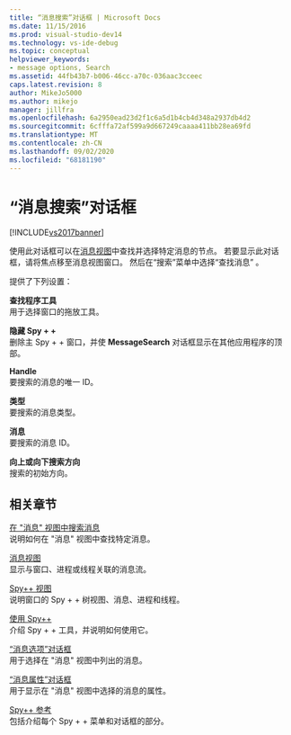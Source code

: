 ```yaml
---
title: “消息搜索”对话框 | Microsoft Docs
ms.date: 11/15/2016
ms.prod: visual-studio-dev14
ms.technology: vs-ide-debug
ms.topic: conceptual
helpviewer_keywords:
- message options, Search
ms.assetid: 44fb43b7-b006-46cc-a70c-036aac3cceec
caps.latest.revision: 8
author: MikeJo5000
ms.author: mikejo
manager: jillfra
ms.openlocfilehash: 6a2950ead23d2f1c6a5d1b4cb4d348a2937db4d2
ms.sourcegitcommit: 6cfffa72af599a9d667249caaaa411bb28ea69fd
ms.translationtype: MT
ms.contentlocale: zh-CN
ms.lasthandoff: 09/02/2020
ms.locfileid: "68181190"
---
```

# <a name="message-search-dialog-box"></a>“消息搜索”对话框
[!INCLUDE[vs2017banner](../includes/vs2017banner.md)]

使用此对话框可以在[消息视图](../debugger/messages-view.md)中查找并选择特定消息的节点。 若要显示此对话框，请将焦点移至消息视图窗口。 然后在“搜索”菜单中选择“查找消息” 。  
  
 提供了下列设置：  
  
 **查找程序工具**  
 用于选择窗口的拖放工具。  
  
 **隐藏 Spy + +**  
 删除主 Spy + + 窗口，并使 **MessageSearch** 对话框显示在其他应用程序的顶部。  
  
 **Handle**  
 要搜索的消息的唯一 ID。  
  
 **类型**  
 要搜索的消息类型。  
  
 **消息**  
 要搜索的消息 ID。  
  
 **向上或向下搜索方向**  
 搜索的初始方向。  
  
## <a name="related-sections"></a>相关章节  
 [在 "消息" 视图中搜索消息](../debugger/how-to-search-for-a-message-in-messages-view.md)  
 说明如何在 "消息" 视图中查找特定消息。  
  
 [消息视图](../debugger/messages-view.md)  
 显示与窗口、进程或线程关联的消息流。  
  
 [Spy++ 视图](../debugger/spy-increment-views.md)  
 说明窗口的 Spy + + 树视图、消息、进程和线程。  
  
 [使用 Spy++](../debugger/using-spy-increment.md)  
 介绍 Spy + + 工具，并说明如何使用它。  
  
 [“消息选项”对话框](../debugger/message-options-dialog-box.md)  
 用于选择在 "消息" 视图中列出的消息。  
  
 [“消息属性”对话框](../debugger/message-properties-dialog-box.md)  
 用于显示在 "消息" 视图中选择的消息的属性。  
  
 [Spy++ 参考](../debugger/spy-increment-reference.md)  
 包括介绍每个 Spy + + 菜单和对话框的部分。
